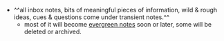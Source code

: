 - ^^all inbox notes, bits of meaningful pieces of information, wild & rough ideas, cues & questions come under transient notes.^^
    -  most of it will become [evergreen notes]() soon or later, some will be deleted or archived.
